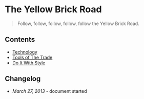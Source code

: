 The Yellow Brick Road
=================

> Follow, follow, follow, follow, follow the Yellow Brick Road.

Contents
--------

* [Technology](technology.md)
* [Tools of The Trade](tools.md)
* [Do It With Style](style.md)

Changelog
---------

* *March 27, 2013* - document started
